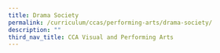 ```yaml
---
title: Drama Society
permalink: /curriculum/ccas/performing-arts/drama-society/
description: ""
third_nav_title: CCA Visual and Performing Arts
---
```

